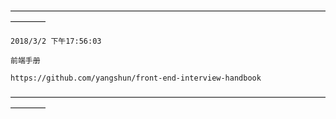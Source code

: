
————————————————————————————————————————
```
2018/3/2 下午17:56:03

前端手册

https://github.com/yangshun/front-end-interview-handbook

```
————————————————————————————————————————